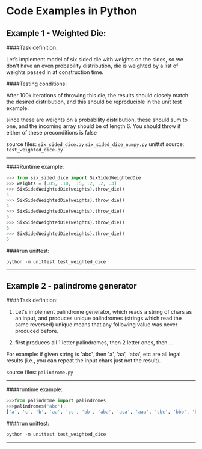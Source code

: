 Code Examples in Python
==========================


Example 1 - Weighted Die:
-------------------------

####Task definition:

Let’s implement model of six sided die with weights on the sides, 
so we don't have an even probability distribution, 
die is weighted by a list of weights passed in at construction time.  

####Testing conditions: 

After 100k iterations of throwing this die, 
the results should closely match the desired distribution, 
and this should be reproducible in the unit test example.  

since these are weights on a probability distribution, these should sum to one, 
and the incoming array should be of length 6. 
You should throw if either of these preconditions is false

source files: `six_sided_dice.py` `six_sided_dice_numpy.py` 
unittst source: `test_weighted_dice.py`

*** 

####Runtime example: 

```python 
>>> from six_sided_dice import SixSidedWeightedDie
>>> weights = [.05, .10, .15, .2, .2, .3]
>>> SixSidedWeightedDie(weights).throw_die()
4
>>> SixSidedWeightedDie(weights).throw_die()
4
>>> SixSidedWeightedDie(weights).throw_die()
5
>>> SixSidedWeightedDie(weights).throw_die()
3
>>> SixSidedWeightedDie(weights).throw_die()
6

```

####run unittest:  

	python -m unittest test_weighted_dice


***

Example 2 - palindrome generator
--------------------------------

####Task definition:  

1.  Let's implement palindrome generator, which reads a string of chars as an input, 
	and produces unique palindromes (strings which read the same reversed) 
	unique means that any following value was never produced before. 
 
2.  first produces all 1 letter palindromes, 
	then 2 letter ones, then ... 

For example: 
if given string is 'abc', then 'a', 'aa', 'aba', etc are all legal results 
(i.e., you can repeat the input chars just not the result).


source files: `palindrome.py`

***

####runtime example: 

```python 
>>>from palindrome import palindromes
>>>palindromes('abc');
['a', 'c', 'b', 'aa', 'cc', 'bb', 'aba', 'aca', 'aaa', 'cbc', 'bbb', 'bcb', 'bab', 'cac', 'ccc']
```

####run unittest:  

	python -m unittest test_weighted_dice

***
